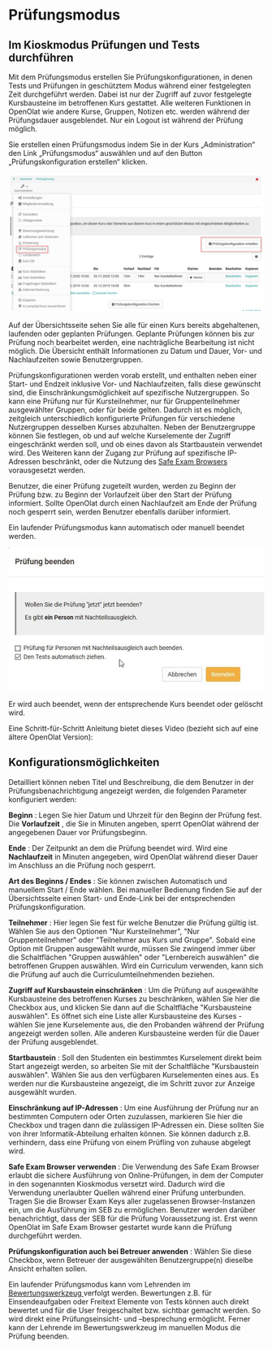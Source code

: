 # Prüfungsmodus

## Im Kioskmodus Prüfungen und Tests durchführen

Mit dem Prüfungsmodus erstellen Sie Prüfungskonfigurationen, in denen Tests
und Prüfungen in geschütztem Modus während einer festgelegten Zeit
durchgeführt werden. Dabei ist nur der Zugriff auf zuvor festgelegte
Kursbausteine im betroffenen Kurs gestattet. Alle weiteren Funktionen in
OpenOlat wie andere Kurse, Gruppen, Notizen etc. werden während der
Prüfungsdauer ausgeblendet. Nur ein Logout ist während der Prüfung möglich.

Sie erstellen einen Prüfungsmodus indem Sie in der Kurs „Administration“ den
Link „Prüfungsmodus“ auswählen und auf den Button „Prüfungskonfiguration
erstellen“ klicken.

![](assets/Pruefungsmodus_15a.png)


Auf der Übersichtsseite sehen Sie alle für einen Kurs bereits abgehaltenen,
laufenden oder geplanten Prüfungen. Geplante Prüfungen können bis zur Prüfung
noch bearbeitet werden, eine nachträgliche Bearbeitung ist nicht möglich. Die
Übersicht enthält Informationen zu Datum und Dauer, Vor- und Nachlaufzeiten
sowie Benutzergruppen.

Prüfungskonfigurationen werden vorab erstellt, und enthalten neben einer
Start- und Endzeit inklusive Vor- und Nachlaufzeiten, falls diese gewünscht
sind, die Einschränkungsmöglichkeit auf spezifische Nutzergruppen. So kann
eine Prüfung nur für Kursteilnehmer, nur für Gruppenteilnehmer ausgewählter
Gruppen, oder für beide gelten. Dadurch ist es möglich, zeitgleich
unterschiedlich konfigurierte Prüfungen für verschiedene Nutzergruppen
desselben Kurses abzuhalten. Neben der Benutzergruppe können Sie festlegen, ob
und auf welche Kurselemente der Zugriff eingeschränkt werden soll, und ob
eines davon als Startbaustein verwendet wird. Des Weiteren kann der Zugang zur
Prüfung auf spezifische IP-Adressen beschränkt, oder die Nutzung des [Safe
Exam Browsers](http://www.safeexambrowser.org) vorausgesetzt werden.

Benutzer, die einer Prüfung zugeteilt wurden, werden zu Beginn der Prüfung
bzw. zu Beginn der Vorlaufzeit über den Start der Prüfung informiert. Sollte
OpenOlat durch einen Nachlaufzeit am Ende der Prüfung noch gesperrt sein,
werden Benutzer ebenfalls darüber informiert.

Ein laufender Prüfungsmodus kann automatisch oder manuell beendet werden.

![](assets/Pruefung_beenden.jpg)

Er wird auch beendet, wenn der entsprechende Kurs beendet oder gelöscht wird.

Eine Schritt-für-Schritt Anleitung bietet dieses Video (bezieht sich auf eine
ältere OpenOlat Version):

## Konfigurationsmöglichkeiten

Detailliert können neben Titel und Beschreibung, die dem Benutzer in der
Prüfungsbenachrichtigung angezeigt werden, die folgenden Parameter
konfiguriert werden:

 **Beginn** : Legen Sie hier Datum und Uhrzeit für den Beginn der Prüfung
fest. Die **Vorlaufzeit** , die Sie in Minuten angeben, sperrt OpenOlat
während der angegebenen Dauer vor Prüfungsbeginn.

 **Ende** : Der Zeitpunkt an dem die Prüfung beendet wird. Wird eine
**Nachlaufzeit** in Minuten angegeben, wird OpenOlat während dieser Dauer im
Anschluss an die Prüfung noch gesperrt.

 **Art des Beginns / Endes** : Sie können zwischen Automatisch und manuellem
Start / Ende wählen. Bei manueller Bedienung finden Sie auf der
Übersichtsseite einen Start- und Ende-Link bei der entsprechenden
Prüfungskonfiguration.

 **Teilnehmer** : Hier legen Sie fest für welche Benutzer die Prüfung gültig
ist. Wählen Sie aus den Optionen "Nur Kursteilnehmer", "Nur Gruppenteilnehmer"
oder "Teilnehmer aus Kurs und Gruppe". Sobald eine Option mit Gruppen
ausgewählt wurde, müssen Sie zwingend immer über die Schaltflächen "Gruppen
auswählen" oder "Lernbereich auswählen" die betroffenen Gruppen auswählen.
Wird ein Curriculum verwenden, kann sich die Prüfung auf auch die
Curriculumteilnehmenden beziehen.

 **Zugriff auf Kursbaustein einschränken** : Um die Prüfung auf ausgewählte
Kursbausteine des betroffenen Kurses zu beschränken, wählen Sie hier die
Checkbox aus, und klicken Sie dann auf die Schaltfläche "Kursbausteine
auswählen". Es öffnet sich eine Liste aller Kursbausteine des Kurses - wählen
Sie jene Kurselemente aus, die den Probanden während der Prüfung angezeigt
werden sollen. Alle anderen Kursbausteine werden für die Dauer der Prüfung
ausgeblendet.

 **Startbaustein** : Soll den Studenten ein bestimmtes Kurselement direkt beim
Start angezeigt werden, so arbeiten Sie mit der Schaltfläche "Kursbaustein
auswählen". Wählen Sie aus den verfügbaren Kurselementen eines aus. Es werden
nur die Kursbausteine angezeigt, die im Schritt zuvor zur Anzeige ausgewählt
wurden.

 **Einschränkung auf IP-Adressen** : Um eine Ausführung der Prüfung nur an
bestimmten Computern oder Orten zuzulassen, markieren Sie hier die Checkbox
und tragen dann die zulässigen IP-Adressen ein. Diese sollten Sie von ihrer
Informatik-Abteilung erhalten können. Sie können dadurch z.B. verhindern, dass
eine Prüfung von einem Prüfling von zuhause abgelegt wird.

 **Safe Exam Browser verwenden** : Die Verwendung des Safe Exam Browser
erlaubt die sichere Ausführung von Online-Prüfungen, in dem der Computer in
den sogenannten Kioskmodus versetzt wird. Dadurch wird die Verwendung
unerlaubter Quellen während einer Prüfung unterbunden. Tragen Sie die Browser
Exam Keys aller zugelassenen Browser-Instanzen ein, um die Ausführung im SEB
zu ermöglichen. Benutzer werden darüber benachrichtigt, dass der SEB für die
Prüfung Voraussetzung ist. Erst wenn OpenOlat im Safe Exam Browser gestartet
wurde kann die Prüfung durchgeführt werden.

 **Prüfungskonfiguration auch bei Betreuer anwenden** : Wählen Sie diese
Checkbox, wenn Betreuer der ausgewählten Benutzergruppe(n) dieselbe Ansicht
erhalten sollen.

Ein laufender Prüfungsmodus kann vom Lehrenden im [Bewertungswerkzeug
](viewpage.action%EF%B9%96pageId=108593653.html)verfolgt werden. Bewertungen
z.B. für Einsendeaufgaben oder Freitext Elemente von Tests können auch direkt
bewertet und für die User freigeschaltet bzw. sichtbar gemacht werden. So wird
direkt eine Prüfungseinsicht- und –besprechung ermöglicht. Ferner kann der
Lehrende im Bewertungswerkzeug im manuellen Modus die Prüfung beenden.

